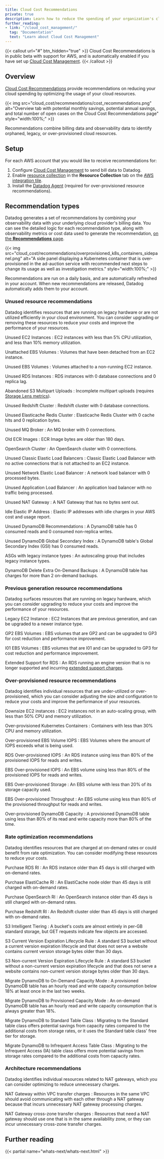```yaml
---
title: Cloud Cost Recommendations
private: true
description: Learn how to reduce the spending of your organization's cloud resources with Cost Recommendations.
further_reading:
- link: "/cloud_cost_management/"
  tag: "Documentation"
  text: "Learn about Cloud Cost Management"
---
```


{{< callout url="#" btn_hidden="true" >}}
Cloud Cost Recommendations is in public beta with support for AWS, and is automatically enabled if you have set up <a href="/cloud_cost_management/">Cloud Cost Management</a>.
{{< /callout >}}

## Overview

[Cloud Cost Recommendations][1] provide recommendations on reducing your cloud spending by optimizing the usage of your cloud resources.

{{< img src="cloud_cost/recommendations/cost_recommendations.png" alt="Overview tab with potential monthly savings, potential annual savings, and total number of open cases on the Cloud Cost Recommendations page" style="width:100%;" >}}

Recommendations combine billing data and observability data to identify orphaned, legacy, or over-provisioned cloud resources.

## Setup

For each AWS account that you would like to receive recommendations for:

1. Configure [Cloud Cost Management][2] to send bill data to Datadog.
1. Enable [resource collection][3] in the **Resource Collection** tab on the [AWS integration tile][4].
1. Install the [Datadog Agent][5] (required for over-provisioned resource recommendations).

## Recommendation types

Datadog generates a set of recommendations by combining your observability data with your underlying cloud provider's billing data. You can see the detailed logic for each recommendation type, along with observability metrics or cost data used to generate the recommendation, [on the **Recommendations** page][1].

{{< img src="cloud_cost/recommendations/overprovisioned_k8s_containers_sidepanel.png" alt="A side panel displaying a Kubernetes container that is over-provisioned in the ad-auction service with recommended next steps to change its usage as well as investigation metrics." style="width:100%;" >}}

Recommendations are run on a daily basis, and are automatically refreshed in your account. When new recommendations are released, Datadog automatically adds them to your account.

### Unused resource recommendations

Datadog identifies resources that are running on legacy hardware or are not utilized efficiently in your cloud environment. You can consider upgrading or removing these resources to reduce your costs and improve the performance of your resources.

Unused EC2 Instances
: EC2 instances with less than 5% CPU utilization, and less than 10% memory utilization.

Unattached EBS Volumes
: Volumes that have been detached from an EC2 instance.

Unused EBS Volumes
: Volumes attached to a non-running EC2 instance.

Unused RDS Instances
: RDS instances with 0 database connections and 0 replica lag.

Abandoned S3 Multipart Uploads
: Incomplete multipart uploads (requires [Storage Lens metrics][6]).

Unused Redshift Cluster
: Redshift cluster with 0 database connections.

Unused Elasticache Redis Cluster
: Elasticache Redis Cluster with 0 cache hits and 0 replication bytes.

Unused MQ Broker
: An MQ broker with 0 connections.

Old ECR Images
: ECR Image bytes are older than 180 days.

OpenSearch Cluster
: An OpenSearch cluster with 0 connections.

Unused Classic Elastic Load Balancers
: Classic Elastic Load Balancer with no active connections that is not attached to an EC2 instance.

Unused Network Elastic Load Balancer
: A network load balancer with 0 processed bytes.

Unused Application Load Balancer
: An application load balancer with no traffic being processed.

Unused NAT Gateway
: A NAT Gateway that has no bytes sent out.

Idle Elastic IP Address
: Elastic IP addresses with idle charges in your AWS cost and usage report.

Unused DynamoDB Recommendations
: A DynamoDB table has 0 consumed reads and 0 consumed non-replica writes.

Unused DynamoDB Global Secondary Index
: A DynamoDB table's Global Secondary Index (GSI) has 0 consumed reads.

ASGs with legacy instance types
: An autoscaling group that includes legacy instance types.

DynamoDB Delete Extra On-Demand Backups
: A DynamoDB table has charges for more than 2 on-demand backups.

### Previous generation resource recommendations

Datadog surfaces resources that are running on legacy hardware, which you can consider upgrading to reduce your costs and improve the performance of your resources.

Legacy EC2 Instance
: EC2 Instances that are previous generation, and can be upgraded to a newer instance type.

GP2 EBS Volumes
: EBS volumes that are GP2 and can be upgraded to GP3 for cost reduction and performance improvement.

I01 EBS Volumes
: EBS volumes that are I01 and can be upgraded to GP3 for cost reduction and performance improvement.

Extended Support for RDS
: An RDS running an engine version that is no longer supported and incurring [extended support charges][7].

### Over-provisioned resource recommendations

Datadog identifies individual resources that are under-utilized or over-provisioned, which you can consider adjusting the size and configuration to reduce your costs and improve the performance of your resources.

Downsize EC2 instances
: EC2 instances not in an auto-scaling group, with less than 50% CPU and memory utilization.

Over-provisioned Kubernetes Containers
: Containers with less than 30% CPU and memory utilization.


Over-provisioned EBS Volume IOPS
: EBS Volumes where the amount of IOPS exceeds what is being used.

RDS Over-provisioned IOPS
: An RDS instance using less than 80% of the provisioned IOPS for reads and writes.

EBS Over-provisioned IOPS
: An EBS volume using less than 80% of the provisioned IOPS for reads and writes.

EBS Over-provisioned Storage
: An EBS volume with less than 20% of its storage capacity used.

EBS Over-provisioned Throughput
: An EBS volume using less than 80% of the provisioned throughput for reads and writes.

Over-provisioned DynamoDB Capacity
: A provisioned DynamoDB table using less than 80% of its read and write capacity more than 80% of the time.

### Rate optimization recommendations

Datadog identifies resources that are charged at on-demand rates or could benefit from rate optimization. You can consider modifying these resources to reduce your costs. 

Purchase RDS RI
: An RDS instance older than 45 days is still charged with on-demand rates.

Purchase ElastiCache RI
: An ElastiCache node older than 45 days is still charged with on-demand rates.

Purchase OpenSearch RI
: An OpenSearch instance older than 45 days is still charged with on-demand rates.

Purchase Redshift RI
: An Redshift cluster older than 45 days is still charged with on-demand rates.

S3 Intelligent Tiering
: A bucket's costs are almost entirely in per-GB standard storage, but GET requests indicate few objects are accessed.

S3 Current Version Expiration Lifecycle Rule
: A standard S3 bucket without a current version expiration lifecycle and that does not serve a website contains current version storage bytes older than 30 days.

S3 Non-current Version Expiration Lifecycle Rule
: A standard S3 bucket without a non-current version expiration lifecycle and that does not serve a website contains non-current version storage bytes older than 30 days.

Migrate DynamoDB to On-Demand Capacity Mode
: A provisioned DynamoDB table has an hourly read and write capacity consumption below 18% at least once in the last two weeks.

Migrate DynamoDB to Provisioned Capacity Mode
: An on-demand DynamoDB table has an hourly read and write capacity consumption that is always greater than 18%.

Migrate DynamoDB to Standard Table Class
: Migrating to the Standard table class offers potential savings from capacity rates compared to the additional costs from storage rates, or it uses the Standard table class' free tier for storage.

Migrate DynamoDB to Infrequent Access Table Class
: Migrating to the Infrequent Access (IA) table class offers more potential savings from storage rates compared to the additional costs from capacity rates.

### Architecture recommendations

Datadog identifies individual resources related to NAT gateways, which you can consider optimizing to reduce unnecessary charges.

NAT Gateway within VPC transfer charges
: Resources in the same VPC should avoid communicating with each other through a NAT gateway because that incurs unnecessary NAT gateway processing charges.

NAT Gateway cross-zone transfer charges
: Resources that need a NAT gateway should use one that is in the same availability zone, or they can incur unnecessary cross-zone transfer charges.

## Further reading

{{< partial name="whats-next/whats-next.html" >}}

[1]: https://app.datadoghq.com/cost/recommendations
[2]: /cloud_cost_management/aws/#setup
[3]: /integrations/amazon_web_services/#resource-collection
[4]: https://app.datadoghq.com/integrations/aws
[5]: /agent/
[6]: /integrations/amazon_s3_storage_lens/
[7]: https://docs.aws.amazon.com/AmazonRDS/latest/UserGuide/extended-support-charges.html